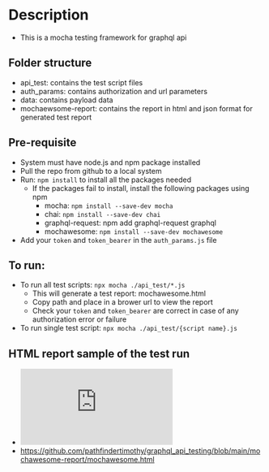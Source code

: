 # Description
- This is a mocha testing framework for graphql api

## Folder structure
- api_test: contains the test script files
- auth_params: contains authorization and url parameters
- data: contains payload data
- mochaewsome-report: contains the report in html and json format for generated test report

## Pre-requisite
- System must have node.js and npm package installed
- Pull the repo from github to a local system
- Run: `npm install` to install all the packages needed
    - If the packages fail to install, install the following packages using npm
        - mocha: `npm install --save-dev mocha`
        - chai: `npm install --save-dev chai`
        - graphql-request: npm add graphql-request graphql
        - mochawesome: `npm install --save-dev mochawesome`
- Add your `token` and `token_bearer` in the `auth_params.js` file

## To run:
- To run all test scripts: `npx mocha ./api_test/*.js`
    - This will generate a test report: mochawesome.html
    - Copy path and place in a brower url to view the report
    - Check your `token` and `token_bearer` are correct in case of any authorization error or failure
- To run single test script: `npx mocha ./api_test/{script name}.js`

## HTML report sample of the test run
- ![](https://github.com/pathfindertimothy/graphql_api_testing/blob/main/mochawesome-report/mochawesome.html)
- https://github.com/pathfindertimothy/graphql_api_testing/blob/main/mochawesome-report/mochawesome.html
